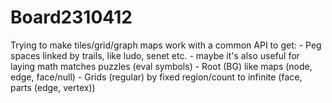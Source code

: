 # Board2310412

Trying to make tiles/grid/graph maps work with a common API to get:
	- Peg spaces linked by trails, like ludo, senet etc.
	- maybe it's also useful for laying math matches puzzles (eval symbols)
	- Root (BG) like maps (node, edge, face/null)
	- Grids (regular) by fixed region/count to infinite (face, parts (edge, vertex))

